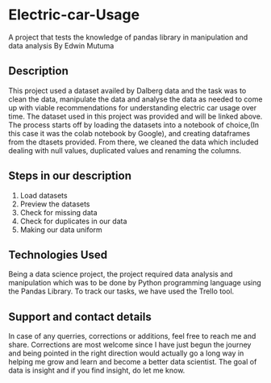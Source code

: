 # Electric-car-Usage

A project that tests the knowledge of pandas library in manipulation and data analysis
By Edwin Mutuma

## Description
This project used a dataset availed by Dalberg data and the task was to clean the data, manipulate the data and analyse the data as needed to come up with viable recommendations for understanding electric car usage over time. 
The dataset used in this project was provided and will be linked above. The process starts off by loading the datasets into a notebook of choice,(In this case it was the colab notebook by Google), and creating dataframes from the dtasets provided. From there, we cleaned the data which included dealing with null values, duplicated values and renaming the columns. 
 
## Steps in our description
1. Load datasets
2. Preview the datasets
3. Check for missing data
4. Check for duplicates in our data
5. Making our data uniform
 
## Technologies Used
Being a data science project, the project required data analysis and manipulation which was to be done by Python programming language using the Pandas Library. To track our tasks, we have used the Trello tool.

## Support and contact details
In case of any querries, corrections or additions, feel free to reach me and share. Corrections are most welcome since I have just begun the journey and being pointed in the right direction would actually go a long way in helping me grow and learn and become a better data scientist. The goal of data is insight and if you find insight, do let me know.
